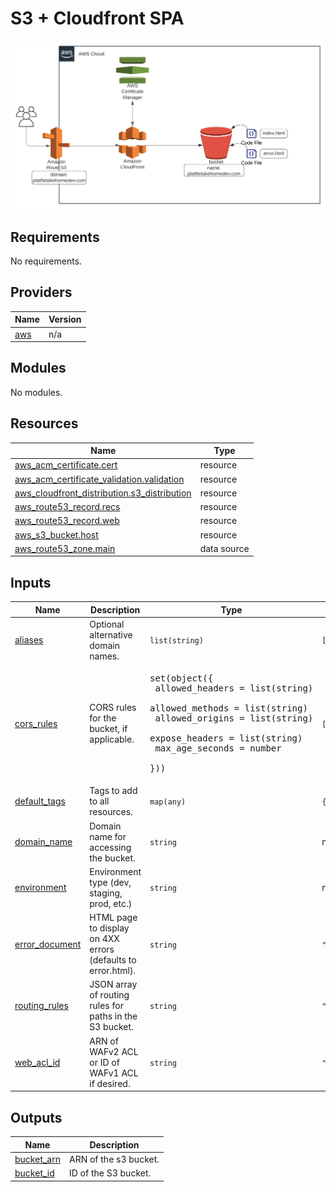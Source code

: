 # S3 + Cloudfront SPA
<img src="https://raw.githubusercontent.com/Landon-Davidson/s3-spa/a76d03a67a2a7b00aa835894f4dbbb659374a8f2/extra_assets/Platform_FTE_Exercise_Architecture.svg">

<!-- BEGIN_TF_DOCS -->
## Requirements

No requirements.

## Providers

| Name | Version |
|------|---------|
| <a name="provider_aws"></a> [aws](#provider\_aws) | n/a |

## Modules

No modules.

## Resources

| Name | Type |
|------|------|
| [aws_acm_certificate.cert](https://registry.terraform.io/providers/hashicorp/aws/latest/docs/resources/acm_certificate) | resource |
| [aws_acm_certificate_validation.validation](https://registry.terraform.io/providers/hashicorp/aws/latest/docs/resources/acm_certificate_validation) | resource |
| [aws_cloudfront_distribution.s3_distribution](https://registry.terraform.io/providers/hashicorp/aws/latest/docs/resources/cloudfront_distribution) | resource |
| [aws_route53_record.recs](https://registry.terraform.io/providers/hashicorp/aws/latest/docs/resources/route53_record) | resource |
| [aws_route53_record.web](https://registry.terraform.io/providers/hashicorp/aws/latest/docs/resources/route53_record) | resource |
| [aws_s3_bucket.host](https://registry.terraform.io/providers/hashicorp/aws/latest/docs/resources/s3_bucket) | resource |
| [aws_route53_zone.main](https://registry.terraform.io/providers/hashicorp/aws/latest/docs/data-sources/route53_zone) | data source |

## Inputs

| Name | Description | Type | Default | Required |
|------|-------------|------|---------|:--------:|
| <a name="input_aliases"></a> [aliases](#input\_aliases) | Optional alternative domain names. | `list(string)` | `[]` | no |
| <a name="input_cors_rules"></a> [cors\_rules](#input\_cors\_rules) | CORS rules for the bucket, if applicable. | <pre>set(object({<br>    allowed_headers = list(string)<br>    allowed_methods = list(string)<br>    allowed_origins = list(string)<br>    expose_headers  = list(string)<br>    max_age_seconds = number<br>  }))</pre> | `[]` | no |
| <a name="input_default_tags"></a> [default\_tags](#input\_default\_tags) | Tags to add to all resources. | `map(any)` | `{}` | no |
| <a name="input_domain_name"></a> [domain\_name](#input\_domain\_name) | Domain name for accessing the bucket. | `string` | n/a | yes |
| <a name="input_environment"></a> [environment](#input\_environment) | Environment type (dev, staging, prod, etc.) | `string` | n/a | yes |
| <a name="input_error_document"></a> [error\_document](#input\_error\_document) | HTML page to display on 4XX errors (defaults to error.html). | `string` | `"error.html"` | no |
| <a name="input_routing_rules"></a> [routing\_rules](#input\_routing\_rules) | JSON array of routing rules for paths in the S3 bucket. | `string` | `""` | no |
| <a name="input_web_acl_id"></a> [web\_acl\_id](#input\_web\_acl\_id) | ARN of WAFv2 ACL or ID of WAFv1 ACL if desired. | `string` | `""` | no |

## Outputs

| Name | Description |
|------|-------------|
| <a name="output_bucket_arn"></a> [bucket\_arn](#output\_bucket\_arn) | ARN of the s3 bucket. |
| <a name="output_bucket_id"></a> [bucket\_id](#output\_bucket\_id) | ID of the S3 bucket. |
<!-- END_TF_DOCS -->